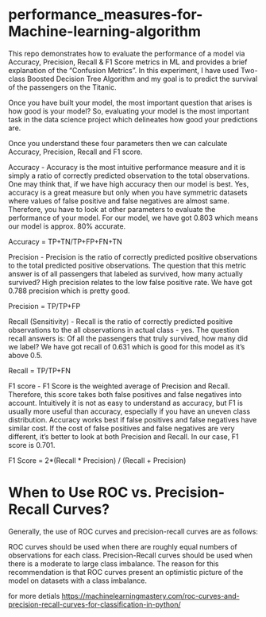 # performance_measures-for-Machine-learning-algorithm
This repo demonstrates how to evaluate the performance of a model via Accuracy, Precision, Recall & F1 Score metrics in ML and provides a brief explanation of the “Confusion Metrics”. In this experiment, I have used Two-class Boosted Decision Tree Algorithm and my goal is to predict the survival of the passengers on the Titanic.

Once you have built your model, the most important question that arises is how good is your model? So, evaluating your model is the most important task in the data science project which delineates how good your predictions are.


Once you understand these four parameters then we can calculate Accuracy, Precision, Recall and F1 score.

Accuracy - Accuracy is the most intuitive performance measure and it is simply a ratio of correctly predicted observation to the total observations. One may think that, if we have high accuracy then our model is best. Yes, accuracy is a great measure but only when you have symmetric datasets where values of false positive and false negatives are almost same. Therefore, you have to look at other parameters to evaluate the performance of your model. For our model, we have got 0.803 which means our model is approx. 80% accurate.

Accuracy = TP+TN/TP+FP+FN+TN

Precision - Precision is the ratio of correctly predicted positive observations to the total predicted positive observations. The question that this metric answer is of all passengers that labeled as survived, how many actually survived? High precision relates to the low false positive rate. We have got 0.788 precision which is pretty good.

Precision = TP/TP+FP

Recall (Sensitivity) - Recall is the ratio of correctly predicted positive observations to the all observations in actual class - yes. The question recall answers is: Of all the passengers that truly survived, how many did we label? We have got recall of 0.631 which is good for this model as it’s above 0.5.

Recall = TP/TP+FN

F1 score - F1 Score is the weighted average of Precision and Recall. Therefore, this score takes both false positives and false negatives into account. Intuitively it is not as easy to understand as accuracy, but F1 is usually more useful than accuracy, especially if you have an uneven class distribution. Accuracy works best if false positives and false negatives have similar cost. If the cost of false positives and false negatives are very different, it’s better to look at both Precision and Recall. In our case, F1 score is 0.701.

F1 Score = 2*(Recall * Precision) / (Recall + Precision)


# When to Use ROC vs. Precision-Recall Curves?
Generally, the use of ROC curves and precision-recall curves are as follows:

ROC curves should be used when there are roughly equal numbers of observations for each class.
Precision-Recall curves should be used when there is a moderate to large class imbalance.
The reason for this recommendation is that ROC curves present an optimistic picture of the model on datasets with a class imbalance.

for more detials https://machinelearningmastery.com/roc-curves-and-precision-recall-curves-for-classification-in-python/
